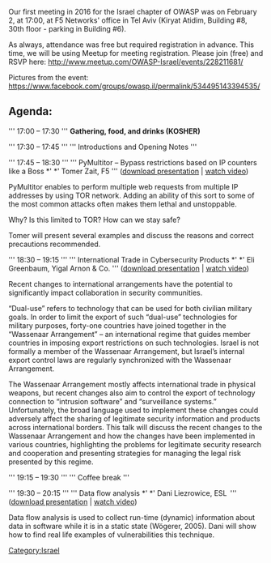 Our first meeting in 2016 for the Israel chapter of OWASP was on
February 2, at 17:00, at F5 Networks' office in Tel Aviv (Kiryat Atidim,
Building \#8, 30th floor - parking in Building \#6).

As always, attendance was free but required registration in advance.
This time, we will be using Meetup for meeting registration. Please join
(free) and RSVP here:
<http://www.meetup.com/OWASP-Israel/events/228211681/>

Pictures from the event:
<https://www.facebook.com/groups/owasp.il/permalink/534495143394535/>

## Agenda:

''' 17:00 – 17:30
''' **Gathering, food, and drinks (KOSHER)**

''' 17:30 – 17:45
''' ''' Introductions and Opening Notes '''

''' 17:45 – 18:30
''' ''' PyMultitor – Bypass restrictions based on IP counters like a
Boss *'
*' Tomer Zait, F5 '''
([download
presentation](Media:OWASPIL-2016-02-02_PyMultiTor_TomerZait.pdf "wikilink")
| [watch video](https://www.youtube.com/watch?v=6xmrUktG-C8))‎

PyMultitor enables to perform multiple web requests from multiple IP
addresses by using TOR network. Adding an ability of this sort to some
of the most common attacks often makes them lethal and unstoppable.

Why? Is this limited to TOR? How can we stay safe?

Tomer will present several examples and discuss the reasons and correct
precautions recommended.

''' 18:30 – 19:15
''' ''' International Trade in Cybersecurity Products *'
*' Eli Greenbaum, Yigal Arnon & Co. '''
([download
presentation](Media:OWASPIL-2016-02-02_International-Trade-in-Cybersecurity-Products_EliGreenbaum.pptx "wikilink")
| [watch video](https://www.youtube.com/watch?v=RwMyFcxrdg8))‎

Recent changes to international arrangements have the potential to
significantly impact collaboration in security communities.

“Dual-use” refers to technology that can be used for both civilian
military goals. In order to limit the export of such “dual-use”
technologies for military purposes, forty-one countries have joined
together in the “Wassenaar Arrangement” – an international regime that
guides member countries in imposing export restrictions on such
technologies. Israel is not formally a member of the Wassenaar
Arrangement, but Israel’s internal export control laws are regularly
synchronized with the Wassenaar Arrangement.

The Wassenaar Arrangement mostly affects international trade in physical
weapons, but recent changes also aim to control the export of technology
connection to “intrusion software” and “surveillance systems.”
Unfortunately, the broad language used to implement these changes could
adversely affect the sharing of legitimate security information and
products across international borders. This talk will discuss the recent
changes to the Wassenaar Arrangement and how the changes have been
implemented in various countries, highlighting the problems for
legitimate security research and cooperation and presenting strategies
for managing the legal risk presented by this regime.

''' 19:15 – 19:30
''' ''' Coffee break '''

''' 19:30 – 20:15
''' ''' Data flow analysis *'
*' Dani Liezrowice, ESL  '''
([download
presentation](Media:OWASPIL-2016-02-02_Data-flow-analysis_DaniLiezrowice.pptx "wikilink")
| [watch video](https://www.youtube.com/watch?v=_19jJ4JWtYU))‎

Data flow analysis is used to collect run-time (dynamic) information
about data in software while it is in a static state (Wögerer, 2005).
Dani will show how to find real life examples of vulnerabilities this
technique.

[Category:Israel](Category:Israel "wikilink")